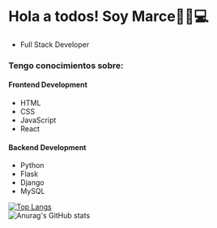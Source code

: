 # Hola a todos! Soy Marce👋😄💻

- Full Stack Developer

### Tengo conocimientos sobre:

#### Frontend Development

- HTML 
- CSS
- JavaScript
- React

#### Backend Development

- Python
- Flask
- Django
- MySQL

[![Top Langs](https://github-readme-stats.vercel.app/api/top-langs/?username=Marce-Sica&layout=donut&theme=algolia)](https://github.com/anuraghazra/github-readme-stats)
<br>
![Anurag's GitHub stats](https://github-readme-stats.vercel.app/api?username=Marce-Sica&show_icons=true&theme=algolia)

<!--
**Marce-Sica/Marce-Sica** is a ✨ _special_ ✨ repository because its `README.md` (this file) appears on your GitHub profile.

Here are some ideas to get you started:

- 🔭 I’m currently working on ...
- 🌱 I’m currently learning ...
- 👯 I’m looking to collaborate on ...
- 🤔 I’m looking for help with ...
- 💬 Ask me about ...
- 📫 How to reach me: ...
- 😄 Pronouns: ...
- ⚡ Fun fact: ...
-->
